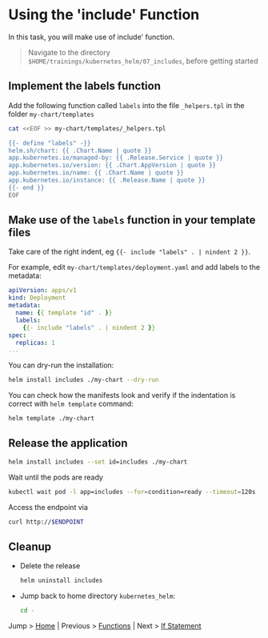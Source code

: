 # Using the 'include' Function

In this task, you will make use of include' function.

> Navigate to the directory `$HOME/trainings/kubernetes_helm/07_includes`, before getting started

## Implement the labels function

Add the following function called `labels` into the file `_helpers.tpl` in the folder `my-chart/templates`

```bash
cat <<EOF >> my-chart/templates/_helpers.tpl

{{- define "labels" -}}
helm.sh/chart: {{ .Chart.Name | quote }}
app.kubernetes.io/managed-by: {{ .Release.Service | quote }}
app.kubernetes.io/version: {{ .Chart.AppVersion | quote }}
app.kubernetes.io/name: {{ .Chart.Name | quote }}
app.kubernetes.io/instance: {{ .Release.Name | quote }}
{{- end }}
EOF
```

## Make use of the `labels` function in your template files

Take care of the right indent, eg `{{- include "labels" . | nindent 2 }}`.

For example, edit `my-chart/templates/deployment.yaml` and add labels to the metadata:

```yaml
apiVersion: apps/v1
kind: Deployment
metadata:
  name: {{ template "id" . }}
  labels:
    {{- include "labels" . | nindent 2 }}
spec:
  replicas: 1
...
```

You can dry-run the installation:

```bash
helm install includes ./my-chart --dry-run
```

You can check how the manifests look and verify if the indentation is correct with `helm template` command:

```bash
helm template ./my-chart
```

## Release the application

```bash
helm install includes --set id=includes ./my-chart 
```

Wait until the pods are ready

```bash
kubectl wait pod -l app=includes --for=condition=ready --timeout=120s
```

Access the endpoint via 
```bash
curl http://$ENDPOINT
```

## Cleanup
* Delete the release
  ```bash
  helm uninstall includes
  ```
* Jump back to home directory `kubernetes_helm`:
  ```bash
  cd -
  ```

Jump > [Home](../README.md) | Previous > [Functions](../06_functions/README.md) | Next > [If Statement](../08_ifs/README.md)